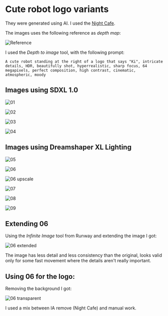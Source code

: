 # Cute robot logo variants

They were generated using AI. I used the
[Night Cafe](https://creator.nightcafe.studio/).

The images uses the following reference as *depth map*:

![Reference](https://raw.githubusercontent.com/set-soft/KiBot-media/main/logos/cute_robot/AI_depth_to_image/00_Reference.png)

I used the *Depth to image* tool, with the following prompt:

```
A cute robot standing at the right of a logo that says "Ki", intricate details, HDR, beautifully shot, hyperrealistic, sharp focus, 64 megapixels, perfect composition, high contrast, cinematic, atmospheric, moody
```

## Images using **SDXL 1.0**

![01](https://raw.githubusercontent.com/set-soft/KiBot-media/main/logos/cute_robot/AI_depth_to_image/01_plastic_white.jpg)

![02](https://raw.githubusercontent.com/set-soft/KiBot-media/main/logos/cute_robot/AI_depth_to_image/02_metalic_glow.jpg)

![03](https://raw.githubusercontent.com/set-soft/KiBot-media/main/logos/cute_robot/AI_depth_to_image/03_plastic_black_white.jpg)

![04](https://raw.githubusercontent.com/set-soft/KiBot-media/main/logos/cute_robot/AI_depth_to_image/04_white_glow.jpg)

## Images using **Dreamshaper XL Lighting**

![05](https://raw.githubusercontent.com/set-soft/KiBot-media/main/logos/cute_robot/AI_depth_to_image/05_metalic_mate.jpg)

![06](https://raw.githubusercontent.com/set-soft/KiBot-media/main/logos/cute_robot/AI_depth_to_image/06_realistic.jpg)

![06 upscale](https://raw.githubusercontent.com/set-soft/KiBot-media/main/logos/cute_robot/AI_depth_to_image/06_2_realistic.jpg)

![07](https://raw.githubusercontent.com/set-soft/KiBot-media/main/logos/cute_robot/AI_depth_to_image/07_very_metal.jpg)

![08](https://raw.githubusercontent.com/set-soft/KiBot-media/main/logos/cute_robot/AI_depth_to_image/08_metal_marbel.jpg)

![09](https://raw.githubusercontent.com/set-soft/KiBot-media/main/logos/cute_robot/AI_depth_to_image/09_bw_on_rocks.jpg)


## Extending 06

Using the *Infinite Image* tool from Runway and extending the image I got:

![06 extended](https://raw.githubusercontent.com/set-soft/KiBot-media/main/logos/cute_robot/AI_depth_to_image/06_3_realistic.jpg)

The image has less detail and less consistency than the original, looks valid
only for some fast movement where the details aren't really important.


## Using 06 for the logo:

Removing the background I got:

![06 transparent](https://raw.githubusercontent.com/set-soft/KiBot-media/main/logos/cute_robot/AI_depth_to_image/06_4_realistic.png)

I used a mix between IA remove (Night Cafe) and manual work.

